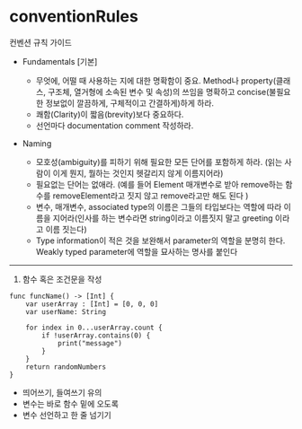 # conventionRules
컨벤션 규칙 가이드

* Fundamentals [기본]
  * 무엇에, 어떨 때 사용하는 지에 대한 명확함이 중요. Method나 property(클래스, 구조체, 열거형에 소속된 변수 및 속성)의 쓰임을 명확하고 concise(불필요한 정보없이 깔끔하게, 구체적이고 간결하게)하게 하라.
  * 쾌함(Clarity)이 짧음(brevity)보다 중요하다.
  * 선언마다 documentation comment 작성하라.

* Naming
  * 모호성(ambiguity)를 피하기 위해 필요한 모든 단어를 포함하게 하라. (읽는 사람이 이게 뭔지, 뭘하는 것인지 헷갈리지 않게 이름지어라)
  * 필요없는 단어는 없애라. (예를 들어 Element 매개변수로 받아 remove하는 함수를 removeElement라고 짓지 않고 remove라고만 해도 된다 )
  * 변수, 매개변수, associated type의 이름은 그들의 타입보다는 역할에 따라 이름을 지어라(인사를 하는 변수라면 string이라고 이름짓지 말고 greeting 이라고 이름 짓는다)
  * Type information이 적은 것을 보완해서 parameter의 역할을 분명히 한다. Weakly typed parameter에 역할을 묘사하는 명사를 붙인다


----

1. 함수 혹은 조건문을 작성
```
func funcName() -> [Int] {
    var userArray : [Int] = [0, 0, 0]
    var userName: String
    
    for index in 0...userArray.count {
        if !userArray.contains(0) {
            print("message")
        }
    }
    return randomNumbers
}
```
* 띄어쓰기, 들여쓰기 유의
* 변수는 바로 함수 밑에 오도록
* 변수 선언하고 한 줄 넘기기


